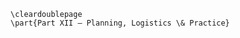 <!-- markdownlint-disable MD041 MD012 -->
```{=latex}
\cleardoublepage
\part{Part XII — Planning, Logistics \& Practice}
```
